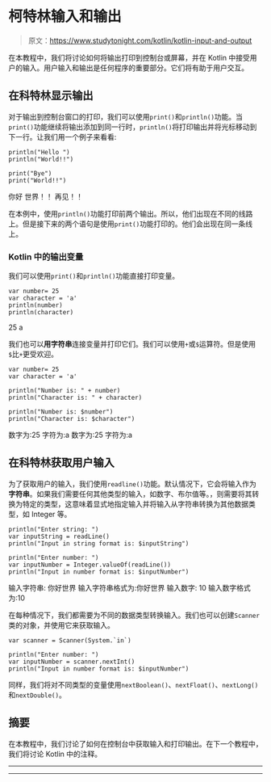 # 柯特林输入和输出

> 原文：<https://www.studytonight.com/kotlin/kotlin-input-and-output>

在本教程中，我们将讨论如何将输出打印到控制台或屏幕，并在 Kotlin 中接受用户的输入。用户输入和输出是任何程序的重要部分。它们将有助于用户交互。

## 在科特林显示输出

对于输出到控制台窗口的打印，我们可以使用`print()`和`println()`功能。当`print()`功能继续将输出添加到同一行时，`println()`将打印输出并将光标移动到下一行。让我们用一个例子来看看:

```
println("Hello ")
println("World!!")

print("Bye")
print("World!!")
```

你好
世界！！
再见！！

在本例中，使用`println()`功能打印前两个输出。所以，他们出现在不同的线路上。但是接下来的两个语句是使用`print()`功能打印的。他们会出现在同一条线上。

### Kotlin 中的输出变量

我们可以使用`print()`和`println()`功能直接打印变量。

```
var number= 25
var character = 'a'
println(number)
println(character)
```

25
a

我们也可以**用字符串**连接变量并打印它们。我们可以使用`+`或`$`运算符。但是使用`$`比`+`更受欢迎。

```
var number= 25
var character = 'a'

println("Number is: " + number)
println("Character is: " + character)

println("Number is: $number")
println("Character is: $character")
```

数字为:25
字符为:a
数字为:25
字符为:a

## 在科特林获取用户输入

为了获取用户的输入，我们使用`readline()`功能。默认情况下，它会将输入作为**字符串**。如果我们需要任何其他类型的输入，如数字、布尔值等。，则需要将其转换为特定的类型，这意味着显式地指定输入并将输入从字符串转换为其他数据类型，如 Integer 等。

```
println("Enter string: ")
var inputString = readLine()
println("Input in string format is: $inputString")

println("Enter number: ")
var inputNumber = Integer.valueOf(readLine())
println("Input in number format is: $inputNumber")
```

输入字符串:
你好世界
输入字符串格式为:你好世界
输入数字:
10
输入数字格式为:10

在每种情况下，我们都需要为不同的数据类型转换输入。我们也可以创建`Scanner`类的对象，并使用它来获取输入。

```
var scanner = Scanner(System.`in`)

println("Enter number: ")
var inputNumber = scanner.nextInt()
println("Input in number format is: $inputNumber")
```

同样，我们将对不同类型的变量使用`nextBoolean()`、`nextFloat()`、`nextLong()`和`nextDouble()`。

## 摘要

在本教程中，我们讨论了如何在控制台中获取输入和打印输出。在下一个教程中，我们将讨论 Kotlin 中的注释。

* * *

* * *